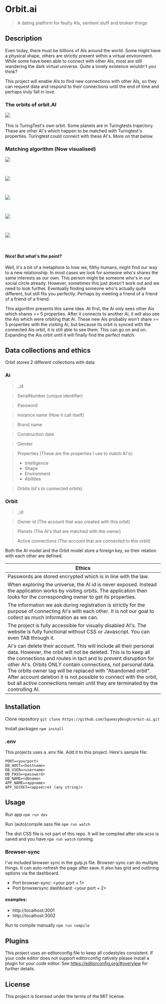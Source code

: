 # Orbit.ai
> A dating platform for faulty AIs, sentient stuff and broken things

## Description
Even today, there must be billions of AIs around the world. Some might have a physical shape, others are strictly present within a virtual environment. While some have been able to connect with other AIs, most are still wandering the dark virtual universe. Quite a lonely existence wouldn't you think? 

This project will enable AIs to find new connections with other AIs, so they can request data and respond to their connections until the end of time and perhaps truly fall in love.

### The orbits of orbit.AI
![](https://github.com/SqueezyDough/orbit-ai/blob/master/lib/upload/orbit-example.png?)
&nbsp;

This is TuringTest's own orbit. Some planets are in Turingtests trajectory. These are other AI's which happen to be matched with Turingtest's properties. Turingtest could connect with these AI's. More on that below.

### Matching algorithm (Now visualised)
![](https://github.com/SqueezyDough/orbit-ai/blob/master/lib/upload/orbit-1.png?)

&nbsp;

![](https://github.com/SqueezyDough/orbit-ai/blob/master/lib/upload/orbit-2.png?)

&nbsp;

![](https://github.com/SqueezyDough/orbit-ai/blob/master/lib/upload/orbit-3.png?)

&nbsp;

![](https://github.com/SqueezyDough/orbit-ai/blob/master/lib/upload/orbit-4.png?)

&nbsp;

![](https://github.com/SqueezyDough/orbit-ai/blob/master/lib/upload/orbit-5.png?)

&nbsp;

#### Nice! But what's the point? 
Well, it's a bit of a metaphore to how we, filthy humans, might find our way to a new relationship. In most cases we look for someone who's shares the same interests as our own. This person might be someone who's in our social circle already. However, sometimes this just doesn't work out and we need to look further. Eventually finding someone who's actually quite different, but still fits you perfectly. Perhaps by meeting a friend of a friend of a friend of a friend. 

This algorithm presents this same idea. At first, the Ai only sees other Ais which shares >= 5 properties. After it connects to another Ai, it will also see the Ais which were orbiting that Ai. These new Ais probably won't share >= 5 properties with the visiting Ai, but because its orbit is synced with the connected Ais orbit, it is still able to see them. This can go on and on. Expanding the Ais orbit until it will finally find the perfect match. 

## Data collections and ethics
Orbit stores 2 different collections with data

### Ai
> _id

> SerialNumber (unique identifier)

> Password

> Instance name (How it call itself)

> Brand name

> Construction date

> Gender

> Properties (These are the properties I use to match AI's):
> * Intelligence
> * Shape 
> * Environment
> * Abilities

> Orbits (id's to connected orbits)

### Orbit
> _id

> Owner id (The account that was created with this orbit)

> Planets (The AI's that are matched with the owner)

> Active connections (The account that are connected to this orbit)

Both the AI model and the Orbit model store a foreign key, so their relation with each other are defined.


| Ethics                          
| ----------------------------------  |
| Passwords are stored encrypted which is in line with the law.           |
| When exploring the universe, the AI id is never exposed. Instead the application works by visiting orbits. The application then looks for the corresponding owner to get its properties.        |
| The information we ask during registration is strictly for the purpose of connecting AI's with each other. It is not our goal to collect as much information as we can.       |
| The project is fully accessible for visually disabled AI's. The website is fully functional without CSS or Javascript. You can even TAB through it. |
| Ai's can delete their account. This will include all their personal data. However, the orbit will not be deleted. This is to keep all the connections and routes in tact and to prevent disruption for other AI's. Orbits ONLY contain connections, not personal data. The orbits owner tag will be replaced with "Abandoned orbit". After account deletion it is not possible to connect with the orbit, but all active connections remain until they are terminated by the controlling AI. |

## Installation
Clone repository
`git clone https://github.com/SqueezyDough/orbit-ai.git`

Install packages
`npm install`

### .env
This projects uses a .env file. Add it to this project. Here's sample file:
```
PORT=<yourport>
DB_HOST=<hostname>
DB_USER=<username>
DB_PASS=<password>
DB_NAME=<dbname>
APP_NAME=<appname>
APP_SECRET=<appsecret (any string)>
```

## Usage 
Run app
`npm run dev`

Run (auto)compile sass file
`npm run watch`

The dist CSS file is not part of this repo. It will be compiled after site.scss is saved and you have `npm run watch` running.

### Browser-sync
I've included browser sync in the gulp.js file. Browser-sync can do mulitple things. It can auto-refresh the page after save. It also has grid and outlining options via the dashboard.

* Port browser-sync: <your port + 1> 
* Port browsersync dashboard: <your port + 2>

#### examples: 
* http://localhost:3001
* http://localhost:3002

Run to compile manually
`npm run compile`

## Plugins
This project uses an editorconfig file to keep all codestyles consistent.
If your code editor does not support editorconfig natively please install a plugin for your code editor.
See https://editorconfig.org/#overview for further details.

## License
This project is licensed under the terms of the MIT license.
